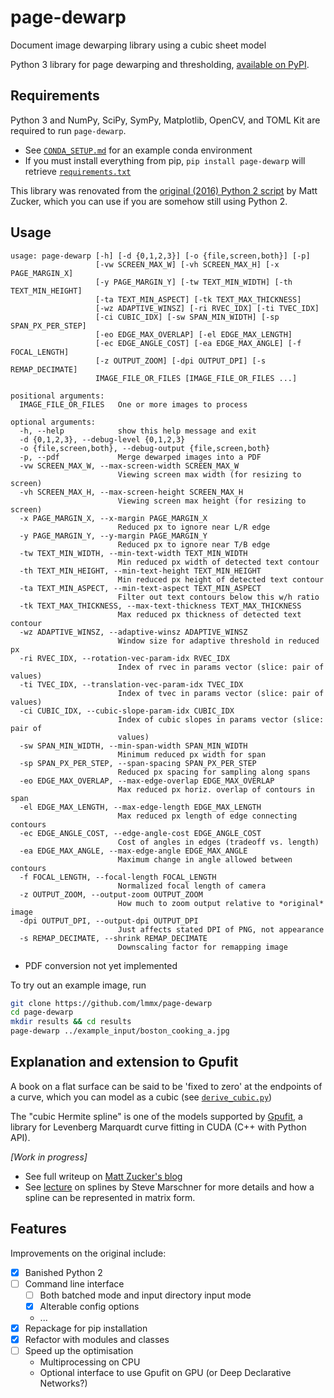 # page-dewarp

Document image dewarping library using a cubic sheet model

Python 3 library for page dewarping and thresholding,
[available on PyPI](https://pypi.org/project/page-dewarp/).

## Requirements

Python 3 and NumPy, SciPy, SymPy, Matplotlib, OpenCV, and TOML Kit are required to run `page-dewarp`.

- See [`CONDA_SETUP.md`](https://github.com/lmmx/page-dewarp/blob/master/CONDA_SETUP.md) for
  an example conda environment 
- If you must install everything from pip, `pip install page-dewarp` will retrieve
  [`requirements.txt`](https://github.com/lmmx/page-dewarp/blob/master/requirements.txt)

This library was renovated from the [original (2016) Python 2 script](https://github.com/mzucker/page_dewarp/)
by Matt Zucker, which you can use if you are somehow still using Python 2.

## Usage

```
usage: page-dewarp [-h] [-d {0,1,2,3}] [-o {file,screen,both}] [-p]
                   [-vw SCREEN_MAX_W] [-vh SCREEN_MAX_H] [-x PAGE_MARGIN_X]
                   [-y PAGE_MARGIN_Y] [-tw TEXT_MIN_WIDTH] [-th TEXT_MIN_HEIGHT]
                   [-ta TEXT_MIN_ASPECT] [-tk TEXT_MAX_THICKNESS]
                   [-wz ADAPTIVE_WINSZ] [-ri RVEC_IDX] [-ti TVEC_IDX]
                   [-ci CUBIC_IDX] [-sw SPAN_MIN_WIDTH] [-sp SPAN_PX_PER_STEP]
                   [-eo EDGE_MAX_OVERLAP] [-el EDGE_MAX_LENGTH]
                   [-ec EDGE_ANGLE_COST] [-ea EDGE_MAX_ANGLE] [-f FOCAL_LENGTH]
                   [-z OUTPUT_ZOOM] [-dpi OUTPUT_DPI] [-s REMAP_DECIMATE]
                   IMAGE_FILE_OR_FILES [IMAGE_FILE_OR_FILES ...]

positional arguments:
  IMAGE_FILE_OR_FILES   One or more images to process

optional arguments:
  -h, --help            show this help message and exit
  -d {0,1,2,3}, --debug-level {0,1,2,3}
  -o {file,screen,both}, --debug-output {file,screen,both}
  -p, --pdf             Merge dewarped images into a PDF
  -vw SCREEN_MAX_W, --max-screen-width SCREEN_MAX_W
                        Viewing screen max width (for resizing to screen)
  -vh SCREEN_MAX_H, --max-screen-height SCREEN_MAX_H
                        Viewing screen max height (for resizing to screen)
  -x PAGE_MARGIN_X, --x-margin PAGE_MARGIN_X
                        Reduced px to ignore near L/R edge
  -y PAGE_MARGIN_Y, --y-margin PAGE_MARGIN_Y
                        Reduced px to ignore near T/B edge
  -tw TEXT_MIN_WIDTH, --min-text-width TEXT_MIN_WIDTH
                        Min reduced px width of detected text contour
  -th TEXT_MIN_HEIGHT, --min-text-height TEXT_MIN_HEIGHT
                        Min reduced px height of detected text contour
  -ta TEXT_MIN_ASPECT, --min-text-aspect TEXT_MIN_ASPECT
                        Filter out text contours below this w/h ratio
  -tk TEXT_MAX_THICKNESS, --max-text-thickness TEXT_MAX_THICKNESS
                        Max reduced px thickness of detected text contour
  -wz ADAPTIVE_WINSZ, --adaptive-winsz ADAPTIVE_WINSZ
                        Window size for adaptive threshold in reduced px
  -ri RVEC_IDX, --rotation-vec-param-idx RVEC_IDX
                        Index of rvec in params vector (slice: pair of values)
  -ti TVEC_IDX, --translation-vec-param-idx TVEC_IDX
                        Index of tvec in params vector (slice: pair of values)
  -ci CUBIC_IDX, --cubic-slope-param-idx CUBIC_IDX
                        Index of cubic slopes in params vector (slice: pair of
                        values)
  -sw SPAN_MIN_WIDTH, --min-span-width SPAN_MIN_WIDTH
                        Minimum reduced px width for span
  -sp SPAN_PX_PER_STEP, --span-spacing SPAN_PX_PER_STEP
                        Reduced px spacing for sampling along spans
  -eo EDGE_MAX_OVERLAP, --max-edge-overlap EDGE_MAX_OVERLAP
                        Max reduced px horiz. overlap of contours in span
  -el EDGE_MAX_LENGTH, --max-edge-length EDGE_MAX_LENGTH
                        Max reduced px length of edge connecting contours
  -ec EDGE_ANGLE_COST, --edge-angle-cost EDGE_ANGLE_COST
                        Cost of angles in edges (tradeoff vs. length)
  -ea EDGE_MAX_ANGLE, --max-edge-angle EDGE_MAX_ANGLE
                        Maximum change in angle allowed between contours
  -f FOCAL_LENGTH, --focal-length FOCAL_LENGTH
                        Normalized focal length of camera
  -z OUTPUT_ZOOM, --output-zoom OUTPUT_ZOOM
                        How much to zoom output relative to *original* image
  -dpi OUTPUT_DPI, --output-dpi OUTPUT_DPI
                        Just affects stated DPI of PNG, not appearance
  -s REMAP_DECIMATE, --shrink REMAP_DECIMATE
                        Downscaling factor for remapping image
```

- PDF conversion not yet implemented

To try out an example image, run

```sh
git clone https://github.com/lmmx/page-dewarp
cd page-dewarp
mkdir results && cd results
page-dewarp ../example_input/boston_cooking_a.jpg
```

## Explanation and extension to Gpufit

A book on a flat surface can be said to be 'fixed to zero' at the endpoints of a curve, which
you can model as a cubic (see [`derive_cubic.py`](derive_cubic.py))

The "cubic Hermite spline" is one of the models supported by
[Gpufit](https://github.com/gpufit/Gpufit/), a library for Levenberg Marquardt curve fitting in
CUDA (C++ with Python API).

_[Work in progress]_

- See full writeup on [Matt Zucker's blog](https://mzucker.github.io/2016/08/15/page-dewarping.html)
- See [lecture](https://www.cs.cornell.edu/courses/cs4620/2013fa/lectures/16spline-curves.pdf)
  on splines by Steve Marschner for more details and how a spline can be represented in matrix form.

## Features

Improvements on the original include:

- [x] Banished Python 2
- [ ] Command line interface
  - [ ] Both batched mode and input directory input mode
  - [x] Alterable config options
  - ...
- [x] Repackage for pip installation
- [x] Refactor with modules and classes
- [ ] Speed up the optimisation
  - Multiprocessing on CPU
  - Optional interface to use Gpufit on GPU (or Deep Declarative Networks?)

